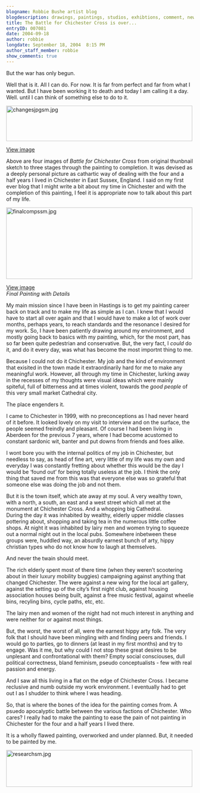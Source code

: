 ```yaml
---
blogname: Robbie Bushe artist blog
blogdescription: drawings, paintings, studios, exhibtions, comment, news as they happen to Robbie Bushe
title: The Battle for Chichester Cross is over...
entryID: 007081
date: 2004-09-18
author: robbie
longdate: September 18, 2004  8:15 PM
author_staff_member: robbie
show_comments: true
---
```


<p>But the war has only begun.</p>

<p>Well that is it. All I can do. For now. It is far from perfect and far from what I wanted. But I have been working it to death and today I am calling it a day. Well. until I can think of something else to do to it.</p>

<p><img alt="changesjpgsm.jpg" src="http://mtengine.pumpernickle.net/mt_pages/robbiebushe/i/changesjpgsm.jpg" width="500" height="95" /></p>

<p><a href="http://mtengine.pumpernickle.net/mt_pages/robbiebushe/i/changesjpg.html" onclick="window.open('http://mtengine.pumpernickle.net/mt_pages/robbiebushe/i/changesjpg.html','popup','width=750,height=142,scrollbars=no,resizable=no,toolbar=no,directories=no,location=no,menubar=no,status=no,left=0,top=0'); return false">View image</a></p>

<p>Above are four images of <em>Battle for Chichester Cross</em> from original thunbnail sketch to three stages through the painting to completion. It was devised as a deeply personal picture as cathartic way of dealing with the four and a half years I lived in Chichester in East Sussex, England. I said on my first ever blog that I might write a bit about my time in Chichester and with the completion of this painting, I feel it is appropriate now to talk about this part of my life.</p>

<p><img alt="finalcompssm.jpg" src="http://mtengine.pumpernickle.net/mt_pages/robbiebushe/i/finalcompssm.jpg" width="500" height="192" /></p>

<p><a href="http://mtengine.pumpernickle.net/mt_pages/robbiebushe/i/finalcomps.html" onclick="window.open('http://mtengine.pumpernickle.net/mt_pages/robbiebushe/i/finalcomps.html','popup','width=750,height=288,scrollbars=no,resizable=no,toolbar=no,directories=no,location=no,menubar=no,status=no,left=0,top=0'); return false">View image</a><br />
<em>Final Painting with Details</em></p>

<p>My main mission since I have been in Hastings is to get my painting career back on track and to make my life as simple as I can. I knew that I would have to start all over again and that I would have to make a lot of work over months, perhaps years, to reach standards and the resonance  I desired for my work. So, I have been patiently drawing around my environment, and mostly going back to basics with my painting, which, for the most part, has so far been quite pedestrian and conservative. But, the very fact, I <em>could</em> do it, and do it every day, was what has become the most importnt thing to me. </p>

<p>Because I could not do it Chichester. My job and the kind of environment that exisited in the town made it extraordinarily hard for me to make any meaningful work. However, all through my time in Chichester, lurking away in the recesses of my thoughts were visual ideas which were mainly spiteful, full of bitterness and at times violent, towards the <em>good people</em> of this very small market Cathedral city.</p>

<p>The place engenders it. </p>

<p>I came to Chichester in 1999, with no preconceptions as I had never heard of it before. It looked lovely on my visit to interview and on the surface, the people seemed freindly and pleasant. Of course  I had been living in Aberdeen for the previous 7 years, where I had become acustomed to constant sardonic wit, banter and put downs from friends and foes alike. </p>

<p>I wont bore you with the internal politics of my job in Chichester, but needless to say, as head of fine art, very little of my life was my own and everyday I was constantly fretting about whether this would be the day I would be &#8216;found out&#8217; for being totally useless at the job. I think the only thing that saved me from this was that everyone else was so grateful that someone else was doing the job and not them. </p>

<p>But it is the town itself, which ate away at my soul. A very wealthy town, with a north, a south, an east and a west street which all met at the monument at Chichester Cross. And a whopping big Cathedral.<br />
During the day it was inhabited by wealthy, elderly upper middle classes pottering about, shopping and taking tea in the numerous little coffee shops. At night it was inhabited by lairy men and women trying to squeeze out a normal night out in the local pubs. Somewhere inbetween these groups were, huddled way, an absurdly earnest bunch of arty, hippy christian types who do not know how to laugh at themselves.</p>

<p>And never the twain should meet. </p>

<p>The rich elderly spent most of there time (when they weren&#8217;t scootering about in their luxury mobility buggies) campaigning against anything that changed Chichester. The were against a new wing for the local art gallery, against the setting up of the city&#8217;s first night club, against housing association houses being built, against a free music festival, against wheelie bins, recyling bins, cycle paths, etc, etc. </p>

<p>The lairy men and women of the night had not much interest in anything and were neither for or against most things.</p>

<p>But, the worst, the worst of all, were the earnest hippy arty folk. The very folk that I should have been mingling with and finding peers and friends. I would go to parties, go to dinners (at least in my first months) and try to engage. Was it me, but why could I not stop these great desires to be unplesant and confrontational with them? Empty social consciouses, dull political correctness, bland feminism, pseudo conceptualists - few with real passion and energy.</p>

<p>And I saw all this living in a flat on the edge of Chichester Cross. I became reclusive and numb outside my work environment. I eventually had to get out I as I shudder to think where I was heading.</p>

<p>So,  that is where the bones of the idea for the painting comes from. A psuedo apocalyptic battle between the various factions of Chichester. Who cares? I really had to make the painting to ease the pain of not painting in Chichester for the four and a half years I lived there. </p>

<p>It is a wholly flawed painting, overworked and under planned. But, it needed to be painted by me.</p>

<p><img alt="researchsm.jpg" src="http://mtengine.pumpernickle.net/mt_pages/robbiebushe/i/researchsm.jpg" width="500" height="99" /></p>

